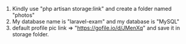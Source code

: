 1. Kindly use "php artisan storage:link" and create a folder named "photos"
2. My database name is "laravel-exam" and my database is "MySQL"
3. default profile pic link => "https://gofile.io/d/JMenXq" and save it in storage folder.
